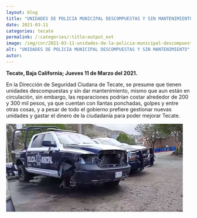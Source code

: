 ```yaml
---
layout: blog
title: "UNIDADES DE POLICIA MUNICIPAL DESCOMPUESTAS Y SIN MANTENIMIENTO"
date: 2021-03-11
categories: tecate
permalink: /:categories/:title:output_ext
image: /img/cnr/2021-03-11-unidades-de-la-policia-municipal-descompuestas-y-sin-mantenimiento.PNG
alt: "UNIDADES DE POLICIA MUNICIPAL DESCOMPUESTAS Y SIN MANTENIMIENTO"
autor:
---
```


**Tecate, Baja California; Jueves 11 de Marzo del 2021.** 

En la Dirección de Seguridad Ciudana de Tecate, se presume que tienen unidades descompuestas y sin dar mantenimiento, mismo que aun están en circulación, sin embargo, las reparaciones podrían costar alrededor de 200 y 300 mil pesos, ya que cuentan con llantas ponchadas, golpes y entre otras cosas, y a pesar de todo el gobierno prefiere gestionar nuevas unidades y gastar el dinero de la ciudadanía para poder mejorar Tecate.

<div id="carouselExampleSlidesOnly" class="carousel slide" data-ride="carousel">
  <div class="carousel-inner">
    <div class="carousel-item active">
       <img class="d-block w-100" src="/img/cnr/2021-03-11-unidades-de-la-policia-municipal-descompuestas-y-sin-mantenimiento.PNG" loading="lazy"  alt="UNIDADES DE POLICIA MUNICIPAL DESCOMPUESTAS Y SIN MANTENIMIENTO">
    </div>
  </div>
</div>